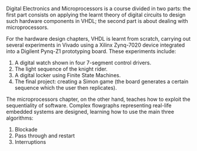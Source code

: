 Digital Electronics and Microprocessors is a course divided in two parts: the first part consists on applying the learnt theory of digital circuits to design such hardware components in VHDL; the second part is about dealing with microprocessors.

For the hardware design chapters, VHDL is learnt from scratch, carrying out several experiments in Vivado using a Xilinx Zynq-7020 device integrated into a Digilent Pynq-Z1 prototyping board. These experiments include:
1. A digital watch shown in four 7-segment control drivers.
2. The light sequence of the knight rider.
3. A digital locker using Finite State Machines.
4. The final project: creating a Simon game (the board generates a certain sequence which the user then replicates).

The microprocessors chapter, on the other hand, teaches how to exploit the sequentiality of software. Complex flowgraphs representing real-life embedded systems are designed, learning how to use the main three algorithms:
1. Blockade
2. Pass through and restart
3. Interruptions
